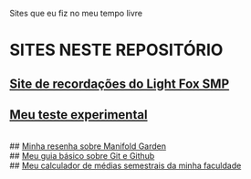 Sites que eu fiz no meu tempo livre

# SITES NESTE REPOSITÓRIO
## <a href="https://henryttwoshoes.github.io/Sites/Recordações%20do%20LF/index.html" target="_blank">Site de recordações do Light Fox SMP</a> <br>
## <a href="https://henryttwoshoes.github.io/Sites/Teste/index.html" target="_blank">Meu teste experimental</a>
<br>
## <a href="https://henryttwoshoes.github.io/Sites/Resenha Manifold Garden/index.html" target="_blank">Minha resenha sobre Manifold Garden</a>
<br>
## <a href="https://henryttwoshoes.github.io/Sites/Tutorial%20Github/index.html" target="_blank">Meu guia básico sobre Git e Github</a>
<br>
## <a href="https://henryttwoshoes.github.io/Sites/Calculador de medias da FMU" target="_blank">Meu calculador de médias semestrais da minha faculdade</a>
